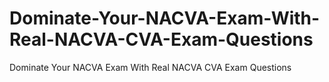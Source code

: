 # Dominate-Your-NACVA-Exam-With-Real-NACVA-CVA-Exam-Questions
Dominate Your NACVA Exam With Real NACVA CVA Exam Questions
